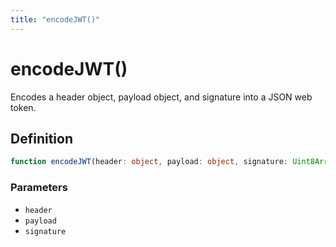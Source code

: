 ```yaml
---
title: "encodeJWT()"
---
```


# encodeJWT()

Encodes a header object, payload object, and signature into a JSON web token.

## Definition

```ts
function encodeJWT(header: object, payload: object, signature: Uint8Array): string;
```

### Parameters

- `header`
- `payload`
- `signature`
